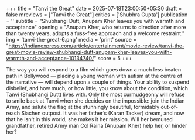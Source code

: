 +++
title = "Tanvi the Great"
date = 2025-07-18T23:00:50+05:30
draft = false
mreviews = ["Tanvi the Great"]
critics = ['Shubhra Gupta']
publication = ''
subtitle = "Shubhangi Dutt, Anupam Kher leaves you with warmth and acceptance"
opening = "Anupam Kher, who returns to direction after more than twenty years, adopts a fuss-free approach and a welcome restraint."
img = 'tanvi-the-great-6.png'
media = 'print'
source = "https://indianexpress.com/article/entertainment/movie-review/tanvi-the-great-movie-review-shubhangi-dutt-anupam-kher-leaves-you-with-warmth-and-acceptance-10134740/"
score = 5
+++

The way you will respond to a film which goes down a much less beaten path in Bollywood — placing a young woman with autism at the centre of the narrative — will depend upon a couple of things. Your ability to suspend disbelief, and how much, or how little, you know about the condition, which Tanvi (Shubhangi Dutt) lives with. Only the most curmudgeonly will refuse to smile back at Tanvi when she decides on the impossible: join the Indian Army, and salute the flag at the stunningly beautiful, formidably out-of-reach Siachen outpost. It was her father’s (Karan Tacker) dream, and now that he isn’t in this world, she makes it her mission. Will her bemused grandfather, retired Army man Col Raina (Anupam Kher) help her, or hinder her?
